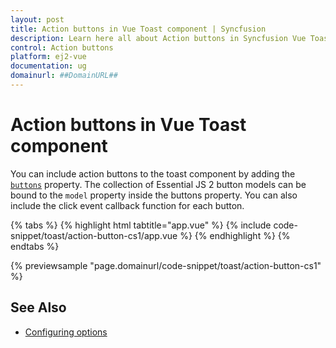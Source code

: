 ```yaml
---
layout: post
title: Action buttons in Vue Toast component | Syncfusion
description: Learn here all about Action buttons in Syncfusion Vue Toast component of Syncfusion Essential JS 2 and more.
control: Action buttons 
platform: ej2-vue
documentation: ug
domainurl: ##DomainURL##
---
```


# Action buttons in Vue Toast component

You can include action buttons to the toast component by adding the [`buttons`](https://ej2.syncfusion.com/vue/documentation/api/toast/#buttons) property. The collection of Essential JS 2 button models can be bound to the `model` property inside the buttons property. You can also include the click event callback function for each button.

{% tabs %}
{% highlight html tabtitle="app.vue" %}
{% include code-snippet/toast/action-button-cs1/app.vue %}
{% endhighlight %}
{% endtabs %}
        
{% previewsample "page.domainurl/code-snippet/toast/action-button-cs1" %}

## See Also

* [Configuring options](./config)